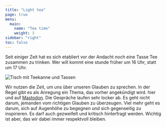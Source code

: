 ```yaml
---
title: "Light tea"
page: true
menu:
  main:
    name: "Tea time"
    weight: 3
sidebar: "right"
toc: false
---
```


Seit einiger Zeit hat es sich etabliert vor der Andacht noch eine Tasse Tee zusammen zu trinken. Wer will kommt eine stunde früher um 16 Uhr, statt um 17 Uhr.

![Tisch mit Teekanne und Tassen](../img/tea-pot.jpg)

Wir nutzen die Zeit, um uns über unseren Glauben zu sprechen. In der Regel gibt es als Anregung ein Thema, das vorher angekündigt wird. hier und auf <a rel="me" href="https://krefeld.life/@quaker">Mastodon</a>. Die Gespräche laufen sehr locker ab. Es geht nicht darum, jemanden vom richtigen Glauben zu überzeugen. Viel mehr geht es darum, sich auf Augenhöhe zu begegnen und sich gegenseitig zu inspirieren. Es darf auch gezweifelt und kritisch hinterfragt werden. Wichtig ist aber, das wir dabei immer respektvoll bleiben.